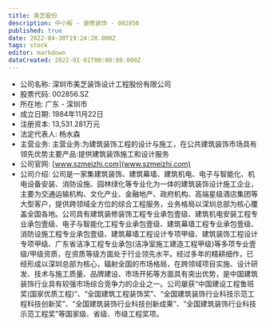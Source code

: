 ```yaml
---
title: 美芝股份
description: 中小板 - 装修装饰 - 002856
published: true
date: 2022-04-30T19:24:28.000Z
tags: stock
editor: markdown
dateCreated: 2022-01-01T00:00:00.000Z
---
```


- 公司名称: 深圳市美芝装饰设计工程股份有限公司
- 股票代码: 002856.SZ
- 所在地: 广东 - 深圳市
- 成立日期: 1984年11月22日
- 注册资本: 13,531.281万元
- 法定代表人: 杨水森
- 主营业务: 主营业务:为建筑装饰工程的设计与施工，在公共建筑装饰市场具有领先优势主要产品:提供建筑装饰施工和设计服务
- 公司官网: [www.szmeizhi.com](www.szmeizhi.com)
- 公司介绍: 公司是一家集建筑装饰、建筑幕墙、建筑机电、电子与智能化、机电设备安装、消防设施、园林绿化等专业化为一体的建筑装饰设计施工企业，主要为交通运输机构、文化产业、金融地产、政府机构、高端星级酒店集团等大型客户，提供跨领域全方位的综合工程服务，业务格局以深圳总部为核心覆盖全国各地。公司具有建筑装修装饰工程专业承包壹级、建筑机电安装工程专业承包壹级、电子与智能化工程专业承包壹级、建筑幕墙工程专业承包壹级、消防设施工程专业承包壹级、建筑幕墙工程设计专项甲级、建筑装饰工程设计专项甲级、广东省洁净工程专业承包(洁净室施工建造工程甲级)等多项专业壹级/甲级资质，在资质等级方面处于行业领先水平。经过多年的精耕细作，已经形成以深圳总部为核心，辐射全国的市场格局，在跨领域项目实施、设计研发、技术与施工质量、品牌建设、市场开拓等方面具有突出优势，是中国建筑装饰行业具有较强市场综合竞争力的企业之一。公司屡获“中国建设工程鲁班奖(国家优质工程)”、“全国建筑工程装饰奖”、“全国建筑装饰行业科技示范工程科技创新奖”、“全国建筑装饰行业科技创新成果”、“全国建筑装饰行业科技示范工程奖”等国家级、省级、市级工程奖项。


